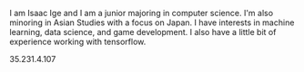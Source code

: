 I am Isaac Ige and I am a junior majoring in computer science. I'm also minoring in Asian Studies with a focus on Japan. I have interests in machine learning, data science, and game development. I also have a little bit of experience working with tensorflow.


35.231.4.107
